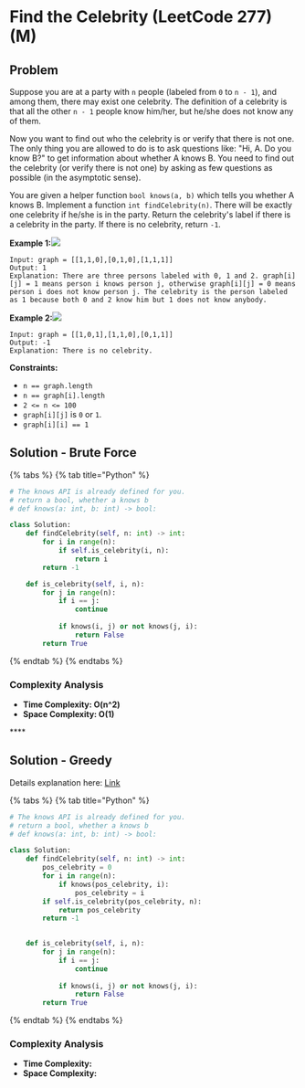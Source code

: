 # Find the Celebrity \(LeetCode 277\) \(M\)

## Problem



Suppose you are at a party with `n` people \(labeled from `0` to `n - 1`\), and among them, there may exist one celebrity. The definition of a celebrity is that all the other `n - 1` people know him/her, but he/she does not know any of them.

Now you want to find out who the celebrity is or verify that there is not one. The only thing you are allowed to do is to ask questions like: "Hi, A. Do you know B?" to get information about whether A knows B. You need to find out the celebrity \(or verify there is not one\) by asking as few questions as possible \(in the asymptotic sense\).

You are given a helper function `bool knows(a, b)` which tells you whether A knows B. Implement a function `int findCelebrity(n)`. There will be exactly one celebrity if he/she is in the party. Return the celebrity's label if there is a celebrity in the party. If there is no celebrity, return `-1`.

**Example 1:**![](https://assets.leetcode.com/uploads/2019/02/02/277_example_1_bold.PNG)

```text
Input: graph = [[1,1,0],[0,1,0],[1,1,1]]
Output: 1
Explanation: There are three persons labeled with 0, 1 and 2. graph[i][j] = 1 means person i knows person j, otherwise graph[i][j] = 0 means person i does not know person j. The celebrity is the person labeled as 1 because both 0 and 2 know him but 1 does not know anybody.
```

**Example 2:**![](https://assets.leetcode.com/uploads/2019/02/02/277_example_2.PNG)

```text
Input: graph = [[1,0,1],[1,1,0],[0,1,1]]
Output: -1
Explanation: There is no celebrity.
```

**Constraints:**

* `n == graph.length`
* `n == graph[i].length`
* `2 <= n <= 100`
* `graph[i][j]` is `0` or `1`.
* `graph[i][i] == 1`

## Solution - Brute Force

{% tabs %}
{% tab title="Python" %}
```python
# The knows API is already defined for you.
# return a bool, whether a knows b
# def knows(a: int, b: int) -> bool:

class Solution:
    def findCelebrity(self, n: int) -> int:
        for i in range(n):
            if self.is_celebrity(i, n):
                return i
        return -1

    def is_celebrity(self, i, n):
        for j in range(n):
            if i == j:
                continue
            
            if knows(i, j) or not knows(j, i):
                return False
        return True
```
{% endtab %}
{% endtabs %}

### Complexity Analysis

* **Time Complexity: O\(n^2\)**
* **Space Complexity: O\(1\)**

\*\*\*\*

## Solution - Greedy

Details explanation here: [Link](https://leetcode.com/problems/find-the-celebrity/solution/)

{% tabs %}
{% tab title="Python" %}
```python
# The knows API is already defined for you.
# return a bool, whether a knows b
# def knows(a: int, b: int) -> bool:

class Solution:
    def findCelebrity(self, n: int) -> int:
        pos_celebrity = 0
        for i in range(n):
            if knows(pos_celebrity, i):
                pos_celebrity = i
        if self.is_celebrity(pos_celebrity, n):
            return pos_celebrity
        return -1
        

    def is_celebrity(self, i, n):
        for j in range(n):
            if i == j:
                continue
            
            if knows(i, j) or not knows(j, i):
                return False
        return True
```
{% endtab %}
{% endtabs %}

### Complexity Analysis

* **Time Complexity:** 
* **Space Complexity:** 


